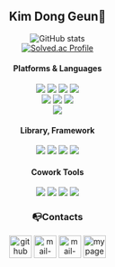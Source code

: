<div align="center">

## Kim Dong Geun👏
![GitHub stats](https://github-readme-stats.vercel.app/api?username=kdg99&show_icons=true)  
[![Solved.ac Profile](http://mazassumnida.wtf/api/v2/generate_badge?boj=artra)](https://solved.ac/백준아이디/)

#### Platforms & Languages
<p>
<img src="https://img.shields.io/badge/java-1E8CBE?style=for-the-badge&logo=null&logoColor=white">
<img src="https://img.shields.io/badge/vb-1E8CBE?style=for-the-badge&logo=null&logoColor=white">
<img src="https://img.shields.io/badge/c++-00599C?style=for-the-badge&logo=cplusplus&logoColor=white">
<img src="https://img.shields.io/badge/python-3776AB?style=for-the-badge&logo=python&logoColor=white">
<br/>
<img src="https://img.shields.io/badge/html5-E34F26?style=for-the-badge&logo=html5&logoColor=white">
<img src="https://img.shields.io/badge/css3-1572B6?style=for-the-badge&logo=css3&logoColor=white">
<img src="https://img.shields.io/badge/javascript-F7DF1E?style=for-the-badge&logo=javascript&logoColor=white">
<br/>
<img src="https://img.shields.io/badge/android-3DDC84?style=for-the-badge&logo=android&logoColor=white">
</p>

#### Library, Framework
<p>
<img src="https://img.shields.io/badge/jquery-0769AD?style=for-the-badge&logo=jquery&logoColor=white">
<img src="https://img.shields.io/badge/jsp-1E8CBE?style=for-the-badge&logo=null&logoColor=white">
<img src="https://img.shields.io/badge/vue-4FC08D?style=for-the-badge&logo=vuedotjs&logoColor=white">
<img src="https://img.shields.io/badge/spring-6DB33F?style=for-the-badge&logo=spring&logoColor=white">
</p>

#### Cowork Tools
<p>
<img src="https://img.shields.io/badge/git-F05032?style=for-the-badge&logo=git&logoColor=white">
<img src="https://img.shields.io/badge/slack-4A154B?style=for-the-badge&logo=slack&logoColor=white">
<img src="https://img.shields.io/badge/notion-000000?style=for-the-badge&logo=notion&logoColor=white">
<img src="https://img.shields.io/badge/discord-5865F2?style=for-the-badge&logo=discord&logoColor=white">
</p>



### 📭Contacts
[<img src='https://cdn.jsdelivr.net/npm/simple-icons@3.0.1/icons/github.svg' alt='github' height='40'>](https://github.com/kdg99)
[<img src='https://cdn.jsdelivr.net/npm/simple-icons@3.0.1/icons/mail-dot-ru.svg' alt='mail-dot-ru' height='40'>](mailto:gpaj123ehdm@gmail.com) [<img src='https://img1.daumcdn.net/thumb/R1280x0/?scode=mtistory2&fname=https%3A%2F%2Ft1.daumcdn.net%2Fcfile%2Ftistory%2F9929C8455FEADCE219' alt='mail-dot-ru' height='40'>](https://kdg99.tistory.com)
[<img src='https://upload.wikimedia.org/wikipedia/commons/thumb/3/34/Home-icon.svg/16px-Home-icon.svg' alt='mypage' height='40'>](http://kdg99.link) 
</div>


<!--
저장소 사용언어
[![Top Langs](https://github-readme-stats.vercel.app/api/top-langs/?username=kdg99)](https://github.com/anuraghazra/github-readme-stats)


**kdg99/kdg99** is a ✨ _special_ ✨ repository because its `README.md` (this file) appears on your GitHub profile.

Here are some ideas to get you started:

- 🔭 I’m currently working on ...
- 🌱 I’m currently learning ...
- 👯 I’m looking to collaborate on ...
- 🤔 I’m looking for help with ...
- 💬 Ask me about ...
- 📫 How to reach me: ...
- 😄 Pronouns: ...
- ⚡ Fun fact: ...
-->
